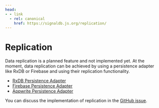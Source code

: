 ```yaml
---
head:
- - link
  - rel: canonical
    href: https://signaldb.js.org/replication/
---
```

# Replication

Data replication is a planned feature and not implemented yet. At the moment, data replication can be achieved by using a persistence adapter like RxDB or Firebase and using their replication functionality.

* [RxDB Persistence Adapter](/data-persistence/rxdb/)
* [Firebase Persistence Adapter](/data-persistence/firebase/)
* [Appwrite Persistence Adapter](/data-persistence/appwrite/)

You can discuss the implementation of replication in the [GitHub issue](https://github.com/maxnowack/signaldb/issues/395).

